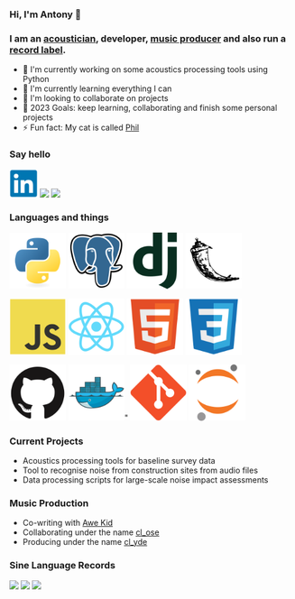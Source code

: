 ### Hi, I'm Antony 👋

### I am an [acoustician](https://www.ioa.org.uk/careers/what-acoustics), developer, [music producer](https://open.spotify.com/track/4bRh73vjH8Xfk0oIGEYKqN?si=0b3be7e8ada44dde) and also run a [record label](https://sinelangrec.bandcamp.com/).

- 🔭 I'm currently working on some acoustics processing tools using Python
- 🌱 I'm currently learning everything I can
- 👯 I'm looking to collaborate on projects
- 🤔 2023 Goals: keep learning, collaborating and finish some personal projects 
- ⚡ Fun fact: My cat is called [Phil](https://www.reddit.com/r/AnimalsBeingDerps/comments/rd8wwt/when_you_get_distracted_mid_lick/)

### Say hello
<p float="right">
<a href="https://www.linkedin.com/in/antony-g-796657254/"><img height="50" src="https://github.com/devicons/devicon/blob/v2.15.1/icons/linkedin/linkedin-original.svg"/></a>
<a href="mailto:antonygit@protonmail.com?"><img height = "50" src="https://github.com/FortAwesome/Font-Awesome/blob/6.x/svgs/regular/envelope.svg"/></a>
<img height=50 src="https://user-images.githubusercontent.com/116839528/205315188-503daa70-efec-4bca-b633-b9f13d4692dd.png"/>
</p>

### Languages and things
<p float="left">
    <img height=100 src="https://github.com/devicons/devicon/blob/v2.15.1/icons/python/python-original.svg"/>
    <img height=100 src="https://github.com/devicons/devicon/blob/v2.15.1/icons/postgresql/postgresql-original.svg"/>
    <img height=100 src="https://github.com/devicons/devicon/blob/v2.15.1/icons/django/django-plain.svg"/>
    <img height=100 src="https://github.com/devicons/devicon/blob/v2.15.1/icons/flask/flask-original.svg"/>
</p>
<p float="left">
    <img height=100 src="https://github.com/devicons/devicon/blob/v2.15.1/icons/javascript/javascript-original.svg"/>
    <img height=100 src="https://github.com/devicons/devicon/blob/v2.15.1/icons/react/react-original.svg"/> 
    <img height=100 src="https://github.com/devicons/devicon/blob/v2.15.1/icons/html5/html5-original.svg"/>
    <img height=100 src="https://github.com/devicons/devicon/blob/v2.15.1/icons/css3/css3-original.svg"/>
</p>
<p float="left">
    <img height=100 src="https://github.com/devicons/devicon/blob/v2.15.1/icons/github/github-original.svg"/>
    <img height=100 src="https://github.com/devicons/devicon/blob/v2.15.1/icons/docker/docker-original.svg"/>"
    <img height=100 src="https://github.com/devicons/devicon/blob/v2.15.1/icons/git/git-plain.svg"/>
    <img height=100 src="https://github.com/devicons/devicon/blob/v2.15.1/icons/jupyter/jupyter-original.svg"/>
</p>

### Current Projects
- Acoustics processing tools for baseline survey data
- Tool to recognise noise from construction sites from audio files
- Data processing scripts for large-scale noise impact assessments

### Music Production
- Co-writing with [Awe Kid](https://open.spotify.com/artist/7pBTVRY3LKuE63SsqAIuN5?si=p4ngaETkSmiEx--OeYCULg)
- Collaborating under the name [cl_ose](https://open.spotify.com/artist/4edJBafCcaSqmDCCgwNtew?si=0XROzxwiTPyZpoFn-y6ZbA)
- Producing under the name [cl_yde](https://open.spotify.com/artist/07bRqlNAwLSgQbZ3NtFQ7m?si=NjOI-MbUTiqgEjpHxFiXeg)

### Sine Language Records
<p float="left">
    <a href="https://soundcloud.com/sinelangrec"><img height=100 src="https://github.com/FortAwesome/Font-Awesome/blob/6.x/svgs/brands/soundcloud.svg"/></a>
    <a href="https://open.spotify.com/playlist/5JoFVjCwkwEdSJKOODe1JB?si=445e14f082684e06"><img height=100 src="https://github.com/FortAwesome/Font-Awesome/blob/6.x/svgs/brands/spotify.svg"/></a>
    <a href="https://sinelangrec.bandcamp.com/"><img height=100 src="https://github.com/FortAwesome/Font-Awesome/blob/6.x/svgs/brands/bandcamp.svg"/></a>

